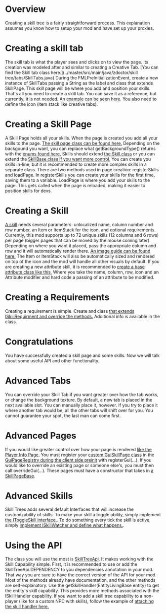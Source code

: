 # Overview
Creating a skill tree is a fairly straightforward process. This explanation assumes you know how to setup your mod and have set up your proxies.

# Creating a skill tab
The skill tab is what the player sees and clicks on to view the page. Its creation was modeled after and similar to creating a Creative Tab. [You can find the Skill tab class here.](../master/src/main/java/zdoctor/skill tree/tabs/SkillTabs.java) During the FMLPreInitializationEvent, create a new instance of SkillTabs passing a String as the label and class that extends SkillPage. This skill page will be where you add and position your skills. That's all you need to create a skill tab. You can save it as a reference, but currently, it is not needed. [An example can be seen here.](../Example/src/main/java/zdoctor/mcskilltree/skills/tabs/MCSkillTreeTabs.java#L9) You also need to define the icon (item stack like creative tabs).

# Creating a Skill Page
A Skill Page holds all your skills. When the page is created you add all your skills to the page. [The skill page class can be found here.](../master/src/main/java/zdoctor/skilltree/skills/pages/SkillPageBase.java) Depending on the backgound you want, you can replace what getBackgroundType() returns with the [enums found here.](../master/src/main/java/zdoctor/skilltree/api/enums/EnumSkillInteractType.java) Skills should extend [the Skill.class](../master/src/main/java/zdoctor/skilltree/skills/Skill.java) or you can extend the [SkillBase.class if you want more control.](../master/src/main/java/zdoctor/skilltree/skills/SkillBase.java) You can create you skills in-line, but it is recommended to create more complex skills in a separate class. There are two methods used in page creation: registerSkills and loadPage. In registerSkills you can create your skills for the first time, saving them to a variable. LoadPage is where you add your skills to the page. This gets called when the page is reloaded, making it easier to position skills for devs.

# Creating a Skill
[A skill](../master/src/main/java/zdoctor/skilltree/skills/Skill.java) needs several parameters: unlocalized name, column number and row number, an Item or ItemStack for the icon, and optional requirements. Currently, this mod supports up to 72 unique skills (12 columns and 6 rows) per page (bigger pages that can be moved by the mouse coming later). Depending on where you want it placed, pass the appropriate column and row and it will automatically render there. [An image guide can be found here.](../master/src/main/resources/assets/skilltree/textures/gui/skilltree/guide_skill_tree.png) The Item or ItemStack will also be automatically sized and rendered on top of the icon and the mod will handle all other visuals by default. If you are creating a new attribute skill, it is recommended to [create a base attribute class like this.](../Example/src/main/java/zdoctor/mcskilltree/skills/AttackSkill.java) Where you take the name, column, row, icon and an Attribute modifier and hard code a passing of an attribute to be modified.

# Creating a Requirements
Creating a requirement is simple. Create and class [that extends ISkillRequirment and override the methods.](../master/src/main/java/zdoctor/skilltree/api/skills/ISkillRequirment.java) Additional info is available in the class.

# Congratulations
You have successfully created a skill page and some skills. Now we will talk about some useful API and other functionality.

# Advanced Tabs
You can override your Skill Tab if you want greater over how the tab works, or change the background texture. By default, a new tab is placed in the next available slot. You can manually place it, however. If you try to place it where another tab would be, all the other tabs will shift over for you. You cannot guarantee your spot, the last man can come first. 

# Advanced Pages
If you would like greater control over how your page is rendered [like the Player Info Page.](../master/src/main/java/zdoctor/skilltree/skills/pages/PlayerInfoPage.java) You must register your [custom GuiSkillPage class](../master/src/main/java/zdoctor/skilltree/client/gui/GuiSkillPage.java) in the [GuiPageRegistry during the client side preinit](/master/src/main/java/zdoctor/skilltree/client/GuiPageRegistry.java) with registerGui(...). If you would like to override an existing page or someone else's, you must then call overrideGui(...). These pages must have a constructor that takes in [a SkillPageBase](../master/src/main/java/zdoctor/skilltree/skills/pages/SkillPageBase.java).

# Advanced Skills
Skill Trees adds several default Interfaces that will increase the customizability of skills. To make your skill a toggle ability, simply implement [the IToggleSkill interface.](../master/src/main/java/zdoctor/skilltree/api/skills/IToggleSkill.java). To do something every tick the skill is active, simply [implement ISkillWatcher and define what happens.](../master/src/main/java/zdoctor/skilltree/api/skills/ISkillWatcher.java).

# Using the API
The class you will use the most is [SkillTreeApi](../master/src/main/java/zdoctor/skilltree/api/SkillTreeApi.java). It makes working with the Skill Capability simple. First, it is recommended to use or add the SkillTreeApi.DEPENDENCY to you dependencies annotation in your mod. That way you are sure to have the correct version of the API for your mod. Most of the methods already have documentation, and the other methods are self-explanatory. Use the getSkillHandler(EntityLivingBase entity) to get the entity's skill capability. This provides more methods associated with the ISkillHandler capability. If you want to add a skill tree capability to a non-player (like for a custom NPC with skills), follow the example of [attaching the skill handler here.](../master/src/main/java/zdoctor/skilltree/skills/CapabilitySkillHandler.java)
